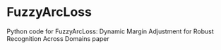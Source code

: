 # FuzzyArcLoss
Python code for FuzzyArcLoss: Dynamic Margin Adjustment for Robust Recognition Across Domains paper
